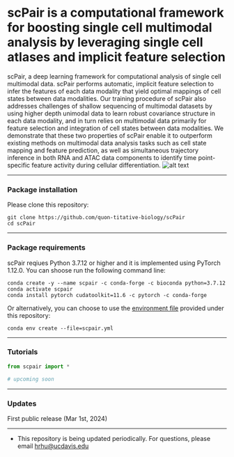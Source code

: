 # scPair is a computational framework for boosting single cell multimodal analysis by leveraging single cell atlases and implicit feature selection

scPair, a deep learning framework for computational analysis of single cell multimodal data. scPair performs automatic, implicit feature selection to infer the features of each data modality that yield optimal mappings of cell states between data modalities. Our training procedure of scPair also addresses challenges of shallow sequencing of multimodal datasets by using higher depth unimodal data to learn robust covariance structure in each data modality, and in turn relies on multimodal data primarily for feature selection and integration of cell states between data modalities. We demonstrate that these two properties of scPair enable it to outperform existing methods on multimodal data analysis tasks such as cell state mapping and feature prediction, as well as simultaneous trajectory inference in both RNA and ATAC data components to identify time point-specific feature activity during cellular differentiation.
![alt text](https://github.com/quon-titative-biology/scPair/blob/main/fig/scPair_Fig_1.png)


---
### Package installation
Please clone this repository:
```command line
git clone https://github.com/quon-titative-biology/scPair
cd scPair
```
---
### Package requirements
scPair reqiues Python 3.7.12 or higher and it is implemented using PyTorch 1.12.0.
You can shoose run the following command line:

```command line
conda create -y --name scpair -c conda-forge -c bioconda python=3.7.12
conda activate scpair
conda install pytorch cudatoolkit=11.6 -c pytorch -c conda-forge
```

Or alternatively, you can choose to use the [environment file](https://github.com/quon-titative-biology/scPair/blob/main/scpair.yml) provided under this repository:
```command line
conda env create --file=scpair.yml
```

---
### Tutorials

```python
from scpair import *

# upcoming soon

```
---
### Updates
First public release (Mar 1st, 2024)

---
* This repository is being updated periodically. For questions, please email hrhu@ucdavis.edu


